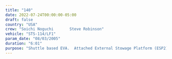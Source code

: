 ```yaml
---
title: "140"
date: 2022-07-24T00:00:00-05:00
draft: false
country: "USA"
crew: "Soichi Noguchi       Steve Robinson"
vehicle: "STS-114/LF1"
param_date: "08/03/2005"
duration: "6:01"
purpose: "Shuttle based EVA.  Attached External Stowage Platform (ESP2) to ISS, removed/returned ESP2's grapple fixture, installed ISS solar cell exposure experiment MISSE 5, opened/closed sample lid to enable robotic survey of thermal protection samples and removed two Shuttle tile gap fillers.  Inspected/photographed solar beta gimbal assembly restraint bolts and floating potential probe.  "
---
```

